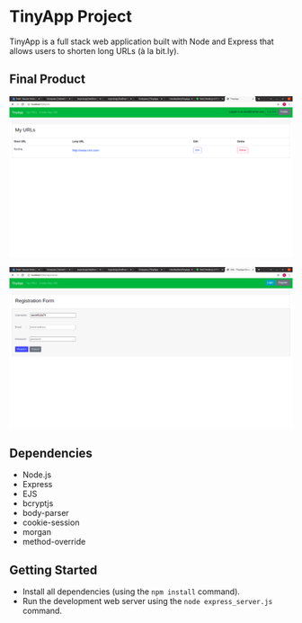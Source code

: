 # TinyApp Project

TinyApp is a full stack web application built with Node and Express that allows users to shorten long URLs (à la bit.ly).

## Final Product

!["URL list"](https://github.com/nmokadem/tinyapp/blob/master/images/MyUrls.png)

!["Register Form"](https://github.com/nmokadem/tinyapp/blob/master/images/Registration.png)

## Dependencies

- Node.js
- Express
- EJS
- bcryptjs
- body-parser
- cookie-session
- morgan
- method-override

## Getting Started

- Install all dependencies (using the `npm install` command).
- Run the development web server using the `node express_server.js` command.
